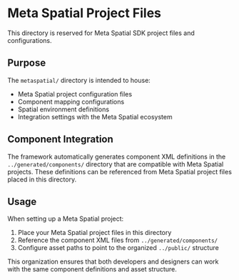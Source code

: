 # Meta Spatial Project Files

This directory is reserved for Meta Spatial SDK project files and configurations.

## Purpose

The `metaspatial/` directory is intended to house:

- Meta Spatial project configuration files
- Component mapping configurations
- Spatial environment definitions
- Integration settings with the Meta Spatial ecosystem

## Component Integration

The framework automatically generates component XML definitions in the `../generated/components/` directory that are compatible with Meta Spatial projects. These definitions can be referenced from Meta Spatial project files placed in this directory.

## Usage

When setting up a Meta Spatial project:

1. Place your Meta Spatial project files in this directory
2. Reference the component XML files from `../generated/components/`
3. Configure asset paths to point to the organized `../public/` structure

This organization ensures that both developers and designers can work with the same component definitions and asset structure.
